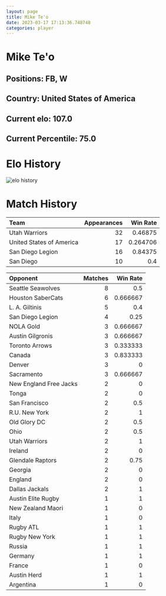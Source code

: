 ```yaml
---  
layout: page  
title: Mike Te'o  
date: 2023-03-17 17:13:36.748748  
categories: player  
---
```

# Mike Te'o

## Positions: FB, W

## Country: United States of America

## Current elo: 107.0

## Current Percentile: 75.0

# Elo History


![elo history](history_MikeTe'o.png)
# Match History


| Team                     |   Appearances |   Win Rate |
|:-------------------------|--------------:|-----------:|
| Utah Warriors            |            32 |   0.46875  |
| United States of America |            17 |   0.264706 |
| San Diego Legion         |            16 |   0.84375  |
| San Diego                |            10 |   0.4      |

| Opponent               |   Matches |   Win Rate |
|:-----------------------|----------:|-----------:|
| Seattle Seawolves      |         8 |   0.5      |
| Houston SaberCats      |         6 |   0.666667 |
| L. A. Giltinis         |         5 |   0.4      |
| San Diego Legion       |         4 |   0.25     |
| NOLA Gold              |         3 |   0.666667 |
| Austin Gilgronis       |         3 |   0.666667 |
| Toronto Arrows         |         3 |   0.333333 |
| Canada                 |         3 |   0.833333 |
| Denver                 |         3 |   0        |
| Sacramento             |         3 |   0.666667 |
| New England Free Jacks |         2 |   0        |
| Tonga                  |         2 |   0        |
| San Francisco          |         2 |   0.5      |
| R.U. New York          |         2 |   1        |
| Old Glory DC           |         2 |   0.5      |
| Ohio                   |         2 |   0.5      |
| Utah Warriors          |         2 |   1        |
| Ireland                |         2 |   0        |
| Glendale Raptors       |         2 |   0.75     |
| Georgia                |         2 |   0        |
| England                |         2 |   0        |
| Dallas Jackals         |         2 |   1        |
| Austin Elite Rugby     |         1 |   1        |
| New Zealand Maori      |         1 |   0        |
| Italy                  |         1 |   0        |
| Rugby ATL              |         1 |   1        |
| Rugby New York         |         1 |   1        |
| Russia                 |         1 |   1        |
| Germany                |         1 |   1        |
| France                 |         1 |   0        |
| Austin Herd            |         1 |   1        |
| Argentina              |         1 |   0        |